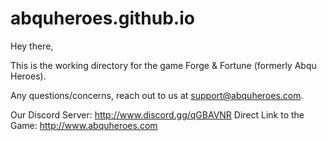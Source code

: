 # abquheroes.github.io
Hey there, 

This is the working directory for the game Forge & Fortune (formerly Abqu Heroes).

Any questions/concerns, reach out to us at support@abquheroes.com.

Our Discord Server: http://www.discord.gg/qGBAVNR
Direct Link to the Game: http://www.abquheroes.com